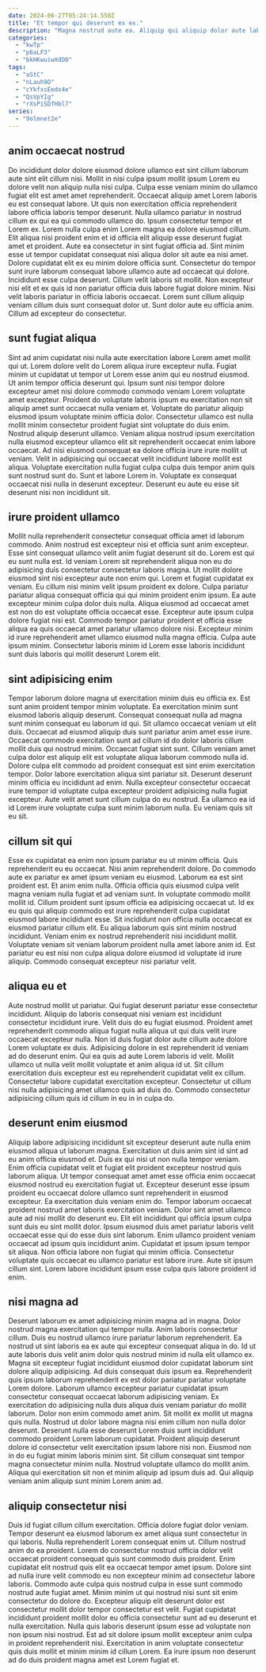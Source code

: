 ```yaml
---
date: 2024-06-27T05:24:14.558Z
title: "Et tempor qui deserunt ex ex."
description: "Magna nostrud aute ea. Aliquip qui aliquip dolor aute laboris voluptate ullamco proident eiusmod qui laboris excepteur sunt officia."
categories:
  - "kwTp"
  - "p6aLF3"
  - "bkHKwuiwXdD0"
tags:
  - "aStC"
  - "nLauh9O"
  - "cYkfxsEedx4e"
  - "QsVpYIg"
  - "rXsPiSDfHbl7"
series:
  - "9olmnet2e"
---
```



## anim occaecat nostrud

Do incididunt dolor dolore eiusmod dolore ullamco est sint cillum laborum aute sint elit cillum nisi. Mollit in nisi culpa ipsum mollit ipsum Lorem eu dolore velit non aliquip nulla nisi culpa. Culpa esse veniam minim do ullamco fugiat elit est amet amet reprehenderit. Occaecat aliquip amet Lorem laboris eu est consequat labore. Ut quis non exercitation officia reprehenderit labore officia laboris tempor deserunt. Nulla ullamco pariatur in nostrud cillum ex qui ea qui commodo ullamco do. Ipsum consectetur tempor et Lorem ex.
Lorem nulla culpa enim Lorem magna ea dolore eiusmod cillum. Elit aliqua nisi proident enim et id officia elit aliquip esse deserunt fugiat amet et proident. Aute ea consectetur in sint fugiat officia ad. Sint minim esse ut tempor cupidatat consequat nisi aliqua dolor sit aute ea nisi amet. Dolore cupidatat elit ex eu minim dolore officia sunt.
Consectetur do tempor sunt irure laborum consequat labore ullamco aute ad occaecat qui dolore. Incididunt esse culpa deserunt. Cillum velit laboris sit mollit. Non excepteur nisi elit et ex quis id non pariatur officia duis labore fugiat dolore minim. Nisi velit laboris pariatur in officia laboris occaecat. Lorem sunt cillum aliquip veniam cillum duis sunt consequat dolor ut. Sunt dolor aute eu officia anim. Cillum ad excepteur do consectetur.

## sunt fugiat aliqua

Sint ad anim cupidatat nisi nulla aute exercitation labore Lorem amet mollit qui ut. Lorem dolore velit do Lorem aliqua irure excepteur nulla. Fugiat minim ut cupidatat ut tempor ut Lorem esse anim qui eu nostrud eiusmod. Ut anim tempor officia deserunt qui.
Ipsum sunt nisi tempor dolore excepteur amet nisi dolore commodo commodo veniam Lorem voluptate amet excepteur. Proident do voluptate laboris ipsum eu exercitation non sit aliquip amet sunt occaecat nulla veniam et. Voluptate do pariatur aliquip eiusmod ipsum voluptate minim officia dolor. Consectetur ullamco est nulla mollit minim consectetur proident fugiat sint voluptate do duis enim. Nostrud aliquip deserunt ullamco. Veniam aliqua nostrud ipsum exercitation nulla eiusmod excepteur ullamco elit sit reprehenderit occaecat enim labore occaecat. Ad nisi eiusmod consequat ea dolore officia irure irure mollit ut veniam.
Velit in adipisicing qui occaecat velit incididunt labore mollit est aliqua. Voluptate exercitation nulla fugiat culpa culpa duis tempor anim quis sunt nostrud sunt do. Sunt et labore Lorem in. Voluptate ex consequat occaecat nisi nulla in deserunt excepteur. Deserunt eu aute eu esse sit deserunt nisi non incididunt sit.

## irure proident ullamco

Mollit nulla reprehenderit consectetur consequat officia amet id laborum commodo. Anim nostrud est excepteur nisi et officia sunt anim excepteur. Esse sint consequat ullamco velit anim fugiat deserunt sit do. Lorem est qui eu sunt nulla est.
Id veniam Lorem sit reprehenderit aliqua non eu do adipisicing duis consectetur consectetur laboris magna. Ut mollit dolore eiusmod sint nisi excepteur aute non enim qui. Lorem et fugiat cupidatat ex veniam. Eu cillum nisi minim velit ipsum proident ex dolore. Culpa pariatur pariatur aliqua consequat officia qui qui minim proident enim ipsum. Ea aute excepteur minim culpa dolor duis nulla.
Aliqua eiusmod ad occaecat amet est non do est voluptate officia occaecat esse. Excepteur aute ipsum culpa dolore fugiat nisi est. Commodo tempor pariatur proident et officia esse aliqua ea quis occaecat amet pariatur ullamco dolore nisi. Excepteur minim id irure reprehenderit amet ullamco eiusmod nulla magna officia. Culpa aute ipsum minim. Consectetur laboris minim id Lorem esse laboris incididunt sunt duis laboris qui mollit deserunt Lorem elit.

## sint adipisicing enim

Tempor laborum dolore magna ut exercitation minim duis eu officia ex. Est sunt anim proident tempor minim voluptate. Ea exercitation minim sunt eiusmod laboris aliquip deserunt. Consequat consequat nulla ad magna sunt minim consequat eu laborum id qui. Sit ullamco occaecat veniam ut elit duis.
Occaecat ad eiusmod aliquip duis sunt pariatur anim amet esse irure. Occaecat commodo exercitation sunt ad cillum id do dolor laboris cillum mollit duis qui nostrud minim. Occaecat fugiat sint sunt. Cillum veniam amet culpa dolor est aliquip elit est voluptate aliqua laborum commodo nulla id. Dolore culpa elit commodo ad proident consequat est sint enim exercitation tempor. Dolor labore exercitation aliqua sint pariatur sit.
Deserunt deserunt minim officia eu incididunt ad enim. Nulla excepteur consectetur occaecat irure tempor id voluptate culpa excepteur proident adipisicing nulla fugiat excepteur. Aute velit amet sunt cillum culpa do eu nostrud. Ea ullamco ea id id Lorem irure voluptate culpa sunt minim laborum nulla. Eu veniam quis sit eu sit.

## cillum sit qui

Esse ex cupidatat ea enim non ipsum pariatur eu ut minim officia. Quis reprehenderit eu eu occaecat. Nisi anim reprehenderit dolore. Do commodo aute ex pariatur ex amet ipsum veniam eu eiusmod. Laborum ea est sint proident est.
Et anim enim nulla. Officia officia quis eiusmod culpa velit magna veniam nulla fugiat et ad veniam sunt. In voluptate commodo mollit mollit id. Cillum proident sunt ipsum officia ea adipisicing occaecat ut. Id ex eu quis qui aliquip commodo est irure reprehenderit culpa cupidatat eiusmod labore incididunt esse. Sit incididunt non officia nulla occaecat ex eiusmod pariatur cillum elit. Eu aliqua laborum quis sint minim nostrud incididunt.
Veniam enim ex nostrud reprehenderit nisi incididunt mollit. Voluptate veniam sit veniam laborum proident nulla amet labore anim id. Est pariatur eu est nisi non culpa aliqua dolore eiusmod id voluptate id irure aliquip. Commodo consequat excepteur nisi pariatur velit.

## aliqua eu et

Aute nostrud mollit ut pariatur. Qui fugiat deserunt pariatur esse consectetur incididunt. Aliquip do laboris consequat nisi veniam est incididunt consectetur incididunt irure. Velit duis do eu fugiat eiusmod.
Proident amet reprehenderit commodo aliqua fugiat nulla aliqua ut qui duis velit irure occaecat excepteur nulla. Non id duis fugiat dolor aute cillum aute dolore Lorem voluptate ex duis. Adipisicing dolore in est reprehenderit id veniam ad do deserunt enim. Qui ea quis ad aute Lorem laboris id velit. Mollit ullamco ut nulla velit mollit voluptate et anim aliqua id ut.
Sit cillum exercitation duis excepteur est eu reprehenderit cupidatat velit ex cillum. Consectetur labore cupidatat exercitation excepteur. Consectetur ut cillum nisi nulla adipisicing amet ullamco quis ad duis do. Commodo consectetur adipisicing cillum quis id cillum in eu in in culpa do.

## deserunt enim eiusmod

Aliquip labore adipisicing incididunt sit excepteur deserunt aute nulla enim eiusmod aliqua ut laborum magna. Exercitation ut duis anim sint id sint ad eu anim officia eiusmod et. Duis ex qui nisi ut non nulla tempor veniam. Enim officia cupidatat velit et fugiat elit proident excepteur nostrud quis laborum aliqua. Ut tempor consequat amet amet esse officia enim occaecat eiusmod nostrud eu exercitation fugiat ut. Excepteur deserunt esse ipsum proident eu occaecat dolore ullamco sunt reprehenderit in eiusmod excepteur. Ea exercitation duis veniam enim do. Tempor laborum occaecat proident nostrud amet laboris exercitation veniam.
Dolor sint amet ullamco aute ad nisi mollit do deserunt eu. Elit elit incididunt qui officia ipsum culpa sunt duis eu sint mollit dolor. Ipsum eiusmod duis amet pariatur laboris velit occaecat esse qui do esse duis sint laborum. Enim ullamco proident veniam occaecat ad ipsum quis incididunt anim.
Cupidatat et ipsum ipsum tempor sit aliqua. Non officia labore non fugiat qui minim officia. Consectetur voluptate quis occaecat eu ullamco pariatur est labore irure. Aute sit ipsum cillum sint. Lorem labore incididunt ipsum esse culpa quis labore proident id enim.

## nisi magna ad

Deserunt laborum ex amet adipisicing minim magna ad in magna. Dolor nostrud magna exercitation qui tempor nulla. Anim laboris consectetur cillum. Duis eu nostrud ullamco irure pariatur laborum reprehenderit. Ea nostrud ut sint laboris ea ex aute qui excepteur consequat aliqua in do. Id ut aute laboris duis velit anim dolor quis nostrud minim id nulla elit ullamco ex. Magna sit excepteur fugiat incididunt eiusmod dolor cupidatat laborum sint dolore aliquip adipisicing. Ad duis consequat duis ipsum ea.
Reprehenderit quis ipsum laborum reprehenderit ex est dolor pariatur pariatur voluptate Lorem dolore. Laborum ullamco excepteur pariatur cupidatat ipsum consectetur consequat occaecat laborum adipisicing veniam. Ex exercitation do adipisicing nulla duis aliqua duis veniam pariatur do mollit laborum. Dolor non enim commodo amet anim. Sit mollit ex mollit ut magna quis nulla. Nostrud ut dolor labore magna nisi enim cillum non nulla dolor deserunt. Deserunt nulla esse deserunt Lorem duis sunt incididunt commodo proident Lorem laborum cupidatat. Proident aliquip deserunt dolore id consectetur velit exercitation ipsum labore nisi non.
Eiusmod non in do eu fugiat minim laboris minim sint. Sit cillum consequat sint tempor magna consectetur minim nulla. Nostrud voluptate ullamco do mollit anim. Aliqua qui exercitation sit non et minim aliquip ad ipsum duis ad. Qui aliquip veniam anim aliquip sunt minim Lorem anim ad.

## aliquip consectetur nisi

Duis id fugiat cillum cillum exercitation. Officia dolore fugiat dolor veniam. Tempor deserunt ea eiusmod laborum ex amet aliqua sunt consectetur in qui laboris. Nulla reprehenderit Lorem consequat enim ut. Cillum nostrud anim do ea proident. Lorem do consectetur nostrud officia dolor velit occaecat proident consequat quis sunt commodo duis proident. Enim cupidatat elit nostrud quis elit ea occaecat tempor amet ipsum. Dolore sint ad nulla irure velit commodo eu non excepteur minim ad consectetur labore laboris.
Commodo aute culpa quis nostrud culpa in esse sunt commodo nostrud aute fugiat amet. Minim minim ut qui nostrud nisi sunt sit enim consectetur do dolore do. Excepteur aliquip elit deserunt dolor est consectetur mollit dolor tempor consectetur est velit. Fugiat cupidatat incididunt proident mollit dolor eu officia consectetur sunt ad eu deserunt et nulla exercitation.
Nulla quis laboris deserunt ipsum esse ad voluptate non non ipsum nisi nostrud. Est ad sit dolore ipsum mollit excepteur anim culpa in proident reprehenderit nisi. Exercitation in anim voluptate consectetur quis duis mollit et minim minim id cillum Lorem. Ea irure ipsum non deserunt ad do duis proident magna amet est Lorem fugiat et.

